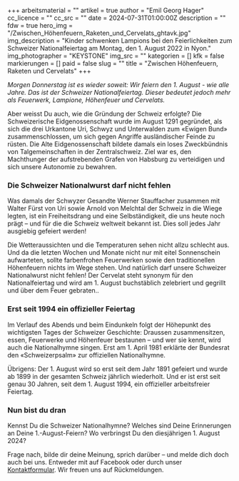 +++
arbeitsmaterial = ""
artikel = true
author = "Emil Georg Hager"
cc_licence = ""
cc_src = ""
date = 2024-07-31T01:00:00Z
description = ""
fdw = true
hero_img = "/Zwischen_Höhenfeuern_Raketen_und_Cervelats_ghtavk.jpg"
img_description = "Kinder schwenken Lampions bei den Feierlichkeiten zum Schweizer Nationalfeiertag am Montag, den 1. August 2022 in Nyon."
img_photographer = "KEYSTONE"
img_src = ""
kategorien = []
kfk = false
markierungen = []
paid = false
slug = ""
title = "Zwischen Höhenfeuern, Raketen und Cervelats"
+++

_Morgen Donnerstag ist es wieder soweit: Wir feiern den 1. August - wie alle Jahre. Das ist der Schweizer Nationalfeiertag. Dieser bedeutet  jedoch mehr als Feuerwerk, Lampione, Höhenfeuer und Cervelats._

Aber weisst Du auch, wie die Gründung der Schweiz erfolgte? Die Schweizerische Eidgenossenschaft wurde im August 1291 gegründet, als sich die drei Urkantone Uri, Schwyz und Unterwalden zum «Ewigen Bund» zusammenschlossen, um sich gegen Angriffe ausländischer Feinde zu rüsten. Die Alte Eidgenossenschaft bildete damals ein loses Zweckbündnis von Talgemeinschaften in der Zentralschweiz. Ziel war es, den Machthunger der aufstrebenden Grafen von Habsburg zu verteidigen und sich unsere Autonomie zu bewahren.

### Die Schweizer Nationalwurst darf nicht fehlen

Was damals der Schwyzer Gesandte Werner Stauffacher zusammen mit Walter Fürst von Uri sowie Arnold von Melchtal der Schweiz in die Wiege legten, ist ein Freiheitsdrang und eine Selbständigkeit, die uns heute noch prägt – und für die die Schweiz weltweit bekannt ist. Dies soll jedes Jahr ausgiebig gefeiert werden!

Die Wetteraussichten und die Temperaturen sehen nicht allzu schlecht aus. Und da die letzten Wochen und Monate nicht nur mit eitel Sonnenschein aufwarteten, sollte farbenfrohen Feuerwerken sowie den traditionellen Höhenfeuern nichts im Wege stehen. Und natürlich darf unsere Schweizer Nationalwurst nicht fehlen! Der Cervelat steht synonym für den Nationalfeiertag und wird am 1. August buchstäblich zelebriert und gegrillt und über dem Feuer gebraten..

### Erst seit 1994 ein offizieller Feiertag
Im Verlauf des Abends und beim Eindunkeln folgt der Höhepunkt des wichtigsten Tages der Schweizer Geschichte: Draussen zusammensitzen, essen, Feuerwerke und Höhenfeuer bestaunen – und wer sie kennt, wird auch die Nationalhymne singen. Erst am 1. April 1981 erklärte der Bundesrat den «Schweizerpsalm» zur offiziellen Nationalhymne.

Übrigens: Der 1. August wird so erst seit dem Jahr 1891 gefeiert und wurde ab 1899 in der gesamten Schweiz jährlich wiederholt. Und er ist erst seit genau 30 Jahren, seit dem 1. August 1994,  ein offizieller arbeitsfreier Feiertag.

### Nun bist du dran

Kennst Du die Schweizer Nationalhymne? Welches sind Deine Erinnerungen an Deine 1.-August-Feiern? Wo verbringst Du den diesjährigen 1. August 2024?

Frage nach, bilde dir deine Meinung, sprich darüber – und melde dich doch auch bei uns. Entweder mit auf Facebook oder durch unser [Kontaktformular](https://www.chinderzytig.ch/kontakt/). Wir freuen uns auf Rückmeldungen.
